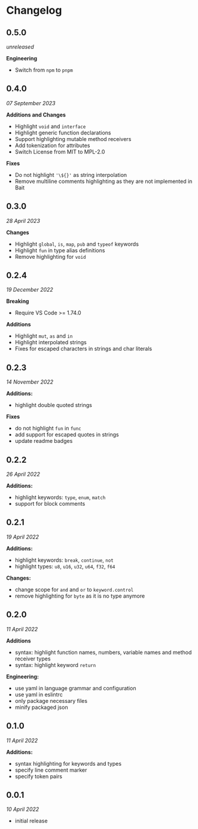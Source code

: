 # Changelog
## 0.5.0
_unreleased_

**Engineering**
- Switch from `npm` to `pnpm`


## 0.4.0
_07 September 2023_

**Additions and Changes**
- Highlight `void` and `interface`
- Highlight generic function declarations
- Support highlighting mutable method receivers
- Add tokenization for attributes
- Switch License from MIT to MPL-2.0

**Fixes**
- Do not highlight `'\${}'` as string interpolation
- Remove multiline comments highlighting as they are not implemented in Bait


## 0.3.0
_28 April 2023_

**Changes**
- Highlight `global`, `is`, `map`, `pub` and `typeof` keywords
- Highlight `fun` in type alias definitions
- Remove highlighting for `void`

## 0.2.4
_19 December 2022_

**Breaking**
- Require VS Code >= 1.74.0

**Additions**
- Highlight `mut`, `as` and `in`
- Highlight interpolated strings
- Fixes for escaped characters in strings and char literals

## 0.2.3
_14 November 2022_

**Additions:**
- highlight double quoted strings

**Fixes**
- do not highlight `fun` in `func`
- add support for escaped quotes in strings
- update readme badges

## 0.2.2
_26 April 2022_

**Additions:**
- highlight keywords: `type`, `enum`, `match`
- support for block comments

## 0.2.1
_19 April 2022_

**Additions:**
- highlight keywords: `break`, `continue`, `not`
- highlight types: `u8`, `u16`, `u32`, `u64`, `f32`, `f64`

**Changes:**
- change scope for `and` and `or` to `keyword.control`
- remove highlighting for `byte` as it is no type anymore

## 0.2.0
_11 April 2022_

**Additions**
- syntax: highlight function names, numbers, variable names and method receiver types
- syntax: highlight keyword `return`

**Engineering:**
- use yaml in language grammar and configuration
- use yaml in eslintrc
- only package necessary files
- minify packaged json

## 0.1.0
_11 April 2022_

**Additions:**
- syntax highlighting for keywords and types
- specify line comment marker
- specify token pairs

## 0.0.1
_10 April 2022_

- initial release
